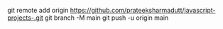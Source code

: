 git remote add origin https://github.com/prateeksharmadutt/javascript-projects-.git
git branch -M main
git push -u origin main
